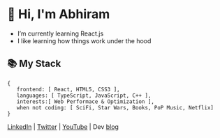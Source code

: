 # 👋 Hi, I'm Abhiram

- I’m currently learning React.js
- I like learning how things work under the hood

## 📚 My Stack

```
{
   frontend: [ React, HTML5, CSS3 ],
   languages: [ TypeScript, JavaScript, C++ ],
   interests:[ Web Performace & Optimization ],
   when not coding: [ SciFi, Star Wars, Books, PoP Music, Netflix]
}
```
[LinkedIn](https://linkedin.com/in/abhiramready) | [Twitter](https://twitter.com/abhiramready) | [YouTube](https://www.youtube.com/channel/UCsaSDDD5F1F774wzpSl0oDQ) | Dev [blog](https://matrixread.com/)
